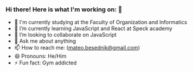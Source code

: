### Hi there! Here is what I'm working on: 👋

- 🔭 I'm currently studying at the Faculty of Organization and Informatics
- 🌱 I’m currently learning JavaScript and React at Speck academy
- 👯 I’m looking to collaborate on JavaScript
- 💬 Ask me about anything
- 📫 How to reach me: (mateo.besednik@gmail.com)
- 😄 Pronouns: He/Him
- ⚡ Fun fact: Gym addicted
